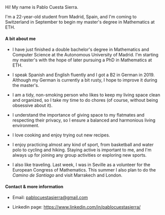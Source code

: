 Hi! My name is Pablo Cuesta Sierra.

I'm a 22-year-old student from Madrid, Spain, and I'm coming to Switzerland in September to begin my master's degree in Mathematics at ETH.

#### A bit about me

- I have just finished a double bachelor's degree in Mathematics and Computer Science at the Autonomous University of Madrid. I'm starting my master's with the hope of later pursuing a PhD in Mathematics at ETH.

- I speak Spanish and English fluently and I got a B2 in German in 2019. Although my German is currently a bit rusty, I hope to improve it during the master's.

- I am a tidy, non-smoking person who likes to keep my living space clean and organized, so I take my time to do chores (of course, without being obsessive about it).

- I understand the importance of giving space to my flatmates and respecting their privacy, so I ensure a balanced and harmonious living environment.

- I love cooking and enjoy trying out new recipes.

- I enjoy practicing almost any kind of sport, from basketball and water polo to cycling and hiking. Staying active is important to me, and I'm always up for joining any group activities or exploring new sports.

- I also like traveling. Last week, I was in Seville as a volunteer for the European Congress of Mathematics. This summer I also plan to do the _Camino de Santiago_ and visit Marrakech and London.

#### Contact & more information

- Email: pablocuestasierra@gmail.com

- Linkedin page: https://www.linkedin.com/in/pablocuestasierra/


